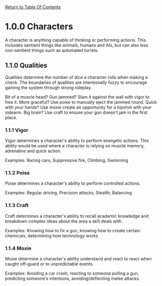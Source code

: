 [Return to Table Of Contents](README.md)

# 1.0.0 Characters

A character is anything capable of thinking or performing actions. This incluides sentient things like animals, humans and AIs, but can also less non-sentient things such as automated turrets.

## 1.1.0 Qualities

Qualities determine the number of dice a character rolls when making a check. The boundaries of qualities are intentionally fuzzy to encourage gaming the system through strong roleplay.

Bit of a muscle head? Gun jammed? Slam it against the wall with vigor to free it. More graceful? Use poise to manually eject the jammed round. Quick with your hands? Use moxie create an opportunity for a hipshot with your sidearm. Big brain? Use craft to ensure your gun doesn't jam in the first place.

### 1.1.1 Vigor

Vigor determines a character's ability to perform energetic actions. This ability would be used where a character is relying on muscle memory, adrenaline and quick action. 

Examples: Racing cars, Suppressive fire, Climbing, Swimming

### 1.1.2 Poise

Poise determines a character's ability to perform controlled actions.

Examples: Regular driving, Precision attacks, Stealth, Balancing

### 1.1.3 Craft

Craft determines a character's ability to recall academic knowledge and breakdown complex ideas about the area a skill deals with.

Examples: Knowing how to fix a gun, knowing how to create certain chemicals, determining how technology works


### 1.1.4 Moxie

Moxie determine a character's ability understand and react to react when caught off-guard or to unpredictable events.

Examples: Avoiding a car crash, reacting to someone pulling a gun, predicting someone's intentions, avoiding/deflecting melee attacks

